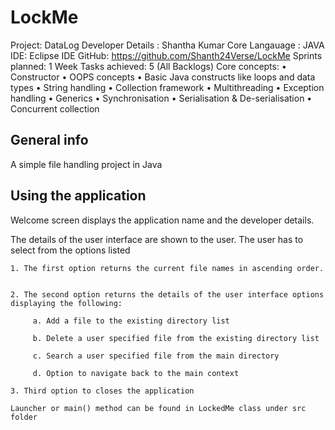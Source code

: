 # LockMe

Project: DataLog
Developer Details : Shantha Kumar
Core Langauage : JAVA 
IDE:  Eclipse IDE
GitHub: https://github.com/Shanth24Verse/LockMe
Sprints planned: 1 Week
Tasks achieved: 5 (All Backlogs)
Core concepts: 
•	Constructor
•	OOPS concepts
•	Basic Java constructs like loops and data types
•	String handling
•	Collection framework
•	Multithreading
•	Exception handling
•	Generics
•	Synchronisation
•	Serialisation & De-serialisation
•	Concurrent collection


## General info
A simple file handling project in Java

## Using the application
Welcome screen displays the application name and the developer details.



The details of the user interface are shown to the user. The user has to select from the options listed 

 
    1. The first option returns the current file names in ascending order. 
  

    2. The second option returns the details of the user interface options displaying the following:

         a. Add a file to the existing directory list

         b. Delete a user specified file from the existing directory list

         c. Search a user specified file from the main directory

         d. Option to navigate back to the main context

    3. Third option to closes the application
	

```
Launcher or main() method can be found in LockedMe class under src folder
```
